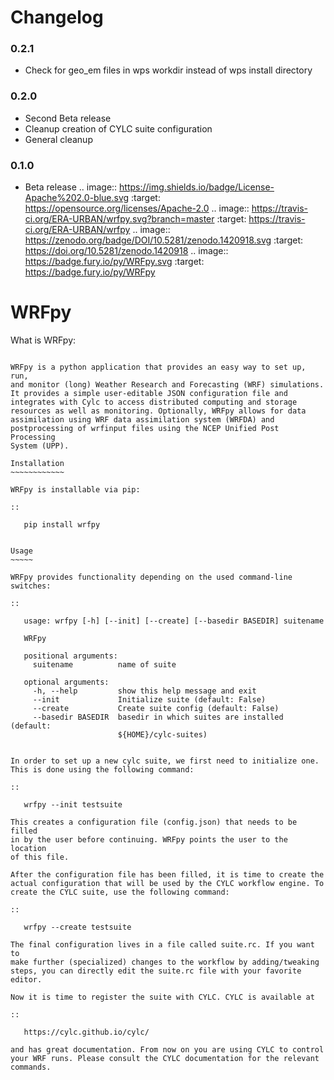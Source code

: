 # Changelog

### 0.2.1

*  Check for geo_em files in wps workdir instead of wps install directory

### 0.2.0

* Second Beta release
* Cleanup creation of CYLC suite configuration
* General cleanup


### 0.1.0

* Beta release
.. image:: https://img.shields.io/badge/License-Apache%202.0-blue.svg
    :target: https://opensource.org/licenses/Apache-2.0
.. image:: https://travis-ci.org/ERA-URBAN/wrfpy.svg?branch=master
    :target: https://travis-ci.org/ERA-URBAN/wrfpy
.. image:: https://zenodo.org/badge/DOI/10.5281/zenodo.1420918.svg
   :target: https://doi.org/10.5281/zenodo.1420918
.. image:: https://badge.fury.io/py/WRFpy.svg
    :target: https://badge.fury.io/py/WRFpy

WRFpy
=====

What is WRFpy:
~~~~~~~~~~~~~~

WRFpy is a python application that provides an easy way to set up, run,
and monitor (long) Weather Research and Forecasting (WRF) simulations.
It provides a simple user-editable JSON configuration file and
integrates with Cylc to access distributed computing and storage
resources as well as monitoring. Optionally, WRFpy allows for data
assimilation using WRF data assimilation system (WRFDA) and
postprocessing of wrfinput files using the NCEP Unified Post Processing
System (UPP).

Installation
~~~~~~~~~~~~

WRFpy is installable via pip:

::

   pip install wrfpy


Usage
~~~~~

WRFpy provides functionality depending on the used command-line
switches:

::

   usage: wrfpy [-h] [--init] [--create] [--basedir BASEDIR] suitename

   WRFpy

   positional arguments:
     suitename          name of suite

   optional arguments:
     -h, --help         show this help message and exit
     --init             Initialize suite (default: False)
     --create           Create suite config (default: False)
     --basedir BASEDIR  basedir in which suites are installed (default:
                        ${HOME}/cylc-suites)


In order to set up a new cylc suite, we first need to initialize one.
This is done using the following command:

::

   wrfpy --init testsuite

This creates a configuration file (config.json) that needs to be filled
in by the user before continuing. WRFpy points the user to the location
of this file.

After the configuration file has been filled, it is time to create the
actual configuration that will be used by the CYLC workflow engine. To
create the CYLC suite, use the following command:

::

   wrfpy --create testsuite

The final configuration lives in a file called suite.rc. If you want to
make further (specialized) changes to the workflow by adding/tweaking
steps, you can directly edit the suite.rc file with your favorite
editor.

Now it is time to register the suite with CYLC. CYLC is available at

::

   https://cylc.github.io/cylc/

and has great documentation. From now on you are using CYLC to control
your WRF runs. Please consult the CYLC documentation for the relevant
commands.
